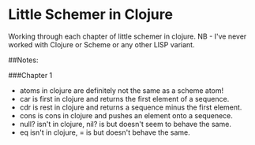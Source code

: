 Little Schemer in Clojure
=========================

Working through each chapter of little schemer in clojure.  NB - I've never worked with Clojure or Scheme or any other LISP variant.

##Notes:

###Chapter 1
- atoms in clojure are definitely not the same as a scheme atom!
- car is first in clojure and returns the first element of a sequence.
- cdr is rest in clojure and returns a sequence minus the first element.
- cons is cons in clojure and pushes an element onto a sequenece.
- null? isn't in clojure, nil? is but doesn't seem to behave the same.
- eq isn't in clojure, = is but doesn't behave the same.




